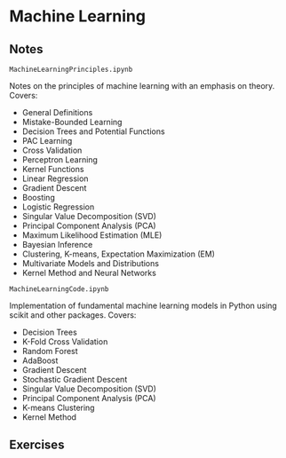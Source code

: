 
# Machine Learning

## Notes

`MachineLearningPrinciples.ipynb`

Notes on the principles of machine learning with an emphasis on theory. Covers:
* General Definitions
* Mistake-Bounded Learning
* Decision Trees and Potential Functions
* PAC Learning
* Cross Validation
* Perceptron Learning
* Kernel Functions
* Linear Regression
* Gradient Descent
* Boosting
* Logistic Regression
* Singular Value Decomposition (SVD)
* Principal Component Analysis (PCA)
* Maximum Likelihood Estimation (MLE)
* Bayesian Inference
* Clustering, K-means, Expectation Maximization (EM)
* Multivariate Models and Distributions
* Kernel Method and Neural Networks

`MachineLearningCode.ipynb`

Implementation of fundamental machine learning models in Python using scikit and other packages. Covers:
* Decision Trees
* K-Fold Cross Validation
* Random Forest
* AdaBoost
* Gradient Descent
* Stochastic Gradient Descent
* Singular Value Decomposition (SVD)
* Principal Component Analysis (PCA)
* K-means Clustering
* Kernel Method

## Exercises
